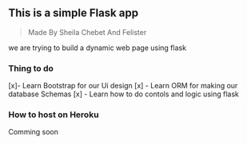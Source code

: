 ## This is a simple Flask app

>Made By Sheila Chebet And Felister

we are trying to build a dynamic web page using flask

### Thing to do

[x]- Learn Bootstrap for our Ui design
[x] - Learn ORM for making our database Schemas
[x] - Learn how to do contols and logic using flask


### How to host on Heroku

Comming soon
